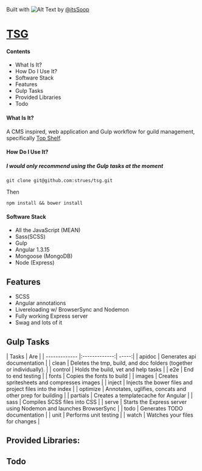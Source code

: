 Built with ![Alt Text](http://img-cache.cdn.gaiaonline.com/36f426e214c347d0d23f9ee897a3fcf1/http://i89.photobucket.com/albums/k239/bjf092/TinyBlackHeart.gif "logo") by [@itsSoop](https://twitter.com/itsSoop)

# [TSG](https://topshelfguild.com)

#### Contents
- What Is It?
- How Do I Use It?
- Software Stack
- Features
- Gulp Tasks
- Provided Libraries
- Todo

#### What Is It?
A CMS inspired, web application and Gulp workflow for guild management, specifically [Top Shelf](https://topshelfguild.com).

#### How Do I Use It?

##### I would only recommend using the Gulp tasks at the moment
```
git clone git@github.com:strues/tsg.git
```

Then

```
npm install && bower install
```

#### Software Stack
- All the JavaScript (MEAN)
- Sass(SCSS)
- Gulp
- Angular 1.3.15
- Mongoose (MongoDB)
- Node (Express)

## Features
- SCSS
- Angular annotations
- Livereloading w/ BrowserSync and Nodemon
- Fully working Express server
- Swag and lots of it

## Gulp Tasks
| Tasks        | Are           |
| ------------- |:-------------:| -----:|
| apidoc        | Generates api documentation |
| clean    | Deletes the tmp, build, and doc folders (together or individually).      |
| control | Holds the build, vet and help tasks     |
| e2e        | End to end testing |
| fonts        | Copies the fonts to build |
| images        | Creates spritesheets and compresses images |
| inject        | Injects the bower files and project files into the index |
| optimize        | Annotates, uglifies, concats and other prep for building |
| partials        | Creates a templatecache for Angular |
| sass        | Compiles SCSS files into CSS |
| serve        | Starts the Express server using Nodemon and launches BrowserSync |
| todo        | Generates TODO documentation |
| unit        | Performs unit testing |
| watch        | Watches your files for changes |

## Provided Libraries:


## Todo
